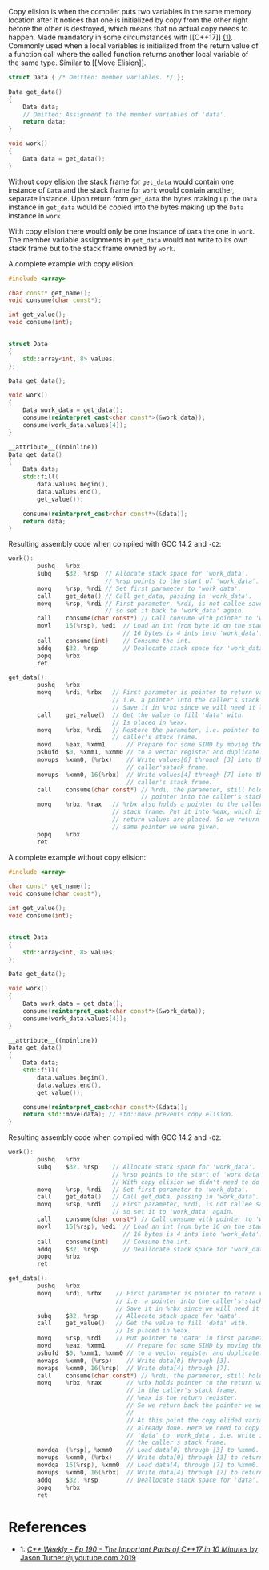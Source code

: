 Copy elision is when the compiler puts two variables in the same memory location after it notices that one is initialized by copy from the other right before the other is destroyed, which means that no actual copy needs to happen.
Made mandatory in some circumstances with [[C++17]] [(1)](https://www.youtube.com/watch?v=QpFjOlzg1r4).
Commonly used when a local variables is initialized from the return value of a function call where the called function returns another local variable of the same type.
Similar to [[Move Elision]].

```cpp
struct Data { /* Omitted: member variables. */ };

Data get_data()
{
	Data data;
	// Omitted: Assignment to the member variables of 'data'.
	return data;
}

void work()
{
	Data data = get_data();
}
```

Without copy elision the stack frame for `get_data` would contain one instance of `Data` and the stack frame for `work` would contain another, separate instance.
Upon return from `get_data` the bytes making up the `Data` instance in `get_data` would be copied into the bytes making up the `Data` instance in `work`.

With copy elision there would only be one instance of `Data` the one in `work`.
The member variable assignments in `get_data` would not write to its own stack frame but to the stack frame owned by `work`.

A complete example with copy elision:
```cpp
#include <array>

char const* get_name();
void consume(char const*);

int get_value();
void consume(int);


struct Data
{
    std::array<int, 8> values;
};

Data get_data();

void work()
{
    Data work_data = get_data();
    consume(reinterpret_cast<char const*>(&work_data));
    consume(work_data.values[4]);
}

__attribute__((noinline))
Data get_data()
{
    Data data;
    std::fill(
        data.values.begin(),
        data.values.end(),
        get_value());

    consume(reinterpret_cast<char const*>(&data));
    return data;
}
```
Resulting assembly code when compiled with GCC 14.2 and `-O2`:
```c
work():
        pushq   %rbx
        subq    $32, %rsp  // Allocate stack space for 'work_data'.
                           // %rsp points to the start of 'work_data'.
        movq    %rsp, %rdi // Set first parameter to 'work_data'.
        call    get_data() // Call get_data, passing in 'work_data'.
        movq    %rsp, %rdi // First parameter, %rdi, is not callee saved,
                           // so set it back to 'work_data' again.
        call    consume(char const*) // Call consume with pointer to 'work_data'.
        movl    16(%rsp), %edi  // Load an int from byte 16 on the stack.
                                // 16 bytes is 4 ints into 'work_data'.
        call    consume(int)    // Consume the int.
        addq    $32, %rsp       // Dealocate stack space for 'work_data'.
        popq    %rbx
        ret

get_data():
        pushq   %rbx
        movq    %rdi, %rbx   // First parameter is pointer to return value,
                             // i.e. a pointer into the caller's stack frame.
                             // Save it in %rbx since we will need it later.
        call    get_value()  // Get the value to fill 'data' with.
                             // Is placed in %eax.
        movq    %rbx, %rdi   // Restore the parameter, i.e. pointer to
                             // caller's stack frame.
        movd    %eax, %xmm1      // Prepare for some SIMD by moving the value
        pshufd  $0, %xmm1, %xmm0 // to a vector register and duplicate.
        movups  %xmm0, (%rbx)    // Write values[0] through [3] into the
                                 // caller'sstack frame.
        movups  %xmm0, 16(%rbx)  // Write values[4] through [7] into the
                                 // caller's stack frame.
        call    consume(char const*) // %rdi, the parameter, still holds
                                     // pointer into the caller's stack frame.
        movq    %rbx, %rax   // %rbx also holds a pointer to the caller's
                             // stack frame. Put it into %eax, which is where
                             // return values are placed. So we return that
                             // same pointer we were given.
        popq    %rbx
        ret
```

A complete example without copy elision:
```cpp
#include <array>

char const* get_name();
void consume(char const*);

int get_value();
void consume(int);


struct Data
{
    std::array<int, 8> values;
};

Data get_data();

void work()
{
    Data work_data = get_data();
    consume(reinterpret_cast<char const*>(&work_data));
    consume(work_data.values[4]);
}

__attribute__((noinline))
Data get_data()
{
    Data data;
    std::fill(
        data.values.begin(),
        data.values.end(),
        get_value());

    consume(reinterpret_cast<char const*>(&data));
    return std::move(data); // std::move prevents copy elision.
}
```
Resulting assembly code when compiled with GCC 14.2 and `-O2`:
```C
work():
        pushq   %rbx
        subq    $32, %rsp    // Allocate stack space for 'work_data'.
                             // %rsp points to the start of 'work_data'.
                             // With copy elision we didn't need to do this.
        movq    %rsp, %rdi   // Set first parameter to 'work_data'.
        call    get_data()   // Call get_data, passing in 'work_data'.
        movq    %rsp, %rdi   // First parameter, %rdi, is not callee saved,
                             // so set it to 'work_data' again.
        call    consume(char const*) // Call consume with pointer to 'work_data'.
        movl    16(%rsp), %edi  // Load an int from byte 16 on the stack.
                                // 16 bytes is 4 ints into 'work_data'.
        call    consume(int)    // Consume the int.
        addq    $32, %rsp       // Deallocate stack space for 'work_data'.
        popq    %rbx
        ret

get_data():
        pushq   %rbx
        movq    %rdi, %rbx    // First parameter is pointer to return value.
                              // i.e. a pointer into the caller's stack frame.
                              // Save it in %rbx since we will need it later.
        subq    $32, %rsp     // Allocate stack space for 'data'.
        call    get_value()   // Get the value to fill 'data' with.
                              // Is placed in %eax.
        movq    %rsp, %rdi    // Put pointer to 'data' in first parameter.
        movd    %eax, %xmm1      // Prepare for some SIMD by moving the value
        pshufd  $0, %xmm1, %xmm0 // to a vector register and duplicate.
        movaps  %xmm0, (%rsp)    // Write data[0] through [3].
        movaps  %xmm0, 16(%rsp)  // Write data[4] through [7].
        call    consume(char const*) // %rdi, the parameter, still holds 'data'.
        movq    %rbx, %rax       // %rbx holds pointer to the return value
                                 // in the caller's stack frame.
                                 // %eax is the return register.
                                 // So we return back the pointer we were given.
                                 //
                                 // At this point the copy elided variant was
                                 // already done. Here we need to copy from
                                 // 'data' to 'work_data', i.e. write into
                                 // the caller's stack frame.
        movdqa  (%rsp), %xmm0    // Load data[0] through [3] to %xmm0.
		movups  %xmm0, (%rbx)    // Write data[0] through [3] to return value.
        movdqa  16(%rsp), %xmm0  // Load data[4] through [7] to %xmm0.
        movups  %xmm0, 16(%rbx)  // Write data[4] through [7] to return value.
        addq    $32, %rsp        // Deallocate stack space for 'data'.
        popq    %rbx
        ret
```

# References

- 1: [_C++ Weekly - Ep 190 - The Important Parts of C++17 in 10 Minutes_ by Jason Turner @ youtube.com 2019](https://www.youtube.com/watch?v=QpFjOlzg1r4)
